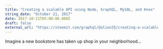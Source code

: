 ```yaml
---
title: "Creating a scalable API using Node, GraphQL, MySQL, and Knex"
string_date: "October 21, 2017"
date: 2017-10-21T05:00:00.000Z
draft: false
external_url: "https://steemit.com/graphql/@alien35/creating-a-scalable-api-using-node-graphql-mysql-and-knex"
---
```


Imagine a new bookstore has taken up shop in your neighborhood...